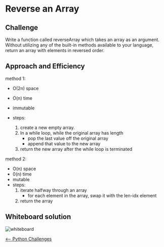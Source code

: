 # Reverse an Array

## Challenge

Write a function called reverseArray which takes an array as an argument. Without utilizing any of the built-in methods available to your language, return an array with elements in reversed order.

## Approach and Efficiency

method 1:

* O(2n) space
* O(n) time
* immutable
* steps:

  1. create a new empty array.
  1. In a while loop, while the original array has length
     * pop the last value off the original array
     * append that value to the new array
  1. return the new array after the while loop is terminated

method 2:

* O(n) space
* 0(n) time
* mutable
* steps:
  1. iterate halfway through an array
     * for each element in the array, swap it with the len-idx element
  2. return the array

## Whiteboard solution

![whiteboard](reverse_array.png)

[<-- Python Challenges](../../README.md)
